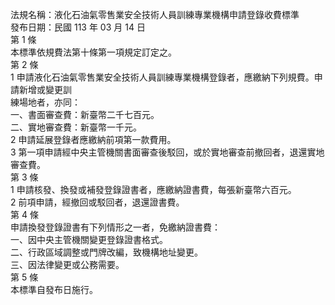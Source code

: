 法規名稱：液化石油氣零售業安全技術人員訓練專業機構申請登錄收費標準  
發布日期：民國 113 年 03 月 14 日  
第 1 條  
本標準依規費法第十條第一項規定訂定之。  
第 2 條  
1 申請液化石油氣零售業安全技術人員訓練專業機構登錄者，應繳納下列規費。申請新增或變更訓  
練場地者，亦同：  
一、書面審查費：新臺幣二千七百元。  
二、實地審查費：新臺幣一千元。  
2 申請延展登錄者應繳納前項第一款費用。  
3 第一項申請經中央主管機關書面審查後駁回，或於實地審查前撤回者，退還實地審查費。  
第 3 條  
1 申請核發、換發或補發登錄證書者，應繳納證書費，每張新臺幣六百元。  
2 前項申請，經撤回或駁回者，退還證書費。  
第 4 條  
申請換發登錄證書有下列情形之一者，免繳納證書費：  
一、因中央主管機關變更登錄證書格式。  
二、行政區域調整或門牌改編，致機構地址變更。  
三、因法律變更或公務需要。  
第 5 條  
本標準自發布日施行。  


